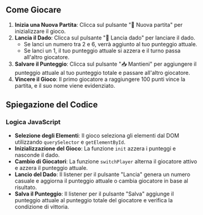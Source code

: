 
## Come Giocare
1. **Inizia una Nuova Partita**: Clicca sul pulsante "🔄 Nuova partita" per inizializzare il gioco.
2. **Lancia il Dado**: Clicca sul pulsante "🎲 Lancia dado" per lanciare il dado.
   - Se lanci un numero tra 2 e 6, verrà aggiunto al tuo punteggio attuale.
   - Se lanci un 1, il tuo punteggio attuale si azzera e il turno passa all'altro giocatore.
3. **Salvare il Punteggio**: Clicca sul pulsante "📥 Mantieni" per aggiungere il punteggio attuale al tuo punteggio totale e passare all'altro giocatore.
4. **Vincere il Gioco**: Il primo giocatore a raggiungere 100 punti vince la partita, e il suo nome viene evidenziato.

## Spiegazione del Codice

### Logica JavaScript
- **Selezione degli Elementi**: Il gioco seleziona gli elementi dal DOM utilizzando `querySelector` e `getElementById`.
- **Inizializzazione del Gioco**: La funzione `init` azzera i punteggi e nasconde il dado.
- **Cambio di Giocatori**: La funzione `switchPlayer` alterna il giocatore attivo e azzera il punteggio attuale.
- **Lancio del Dado**: Il listener per il pulsante "Lancia" genera un numero casuale e aggiorna il punteggio attuale o cambia giocatore in base al risultato.
- **Salva il Punteggio**: Il listener per il pulsante "Salva" aggiunge il punteggio attuale al punteggio totale del giocatore e verifica la condizione di vittoria.
